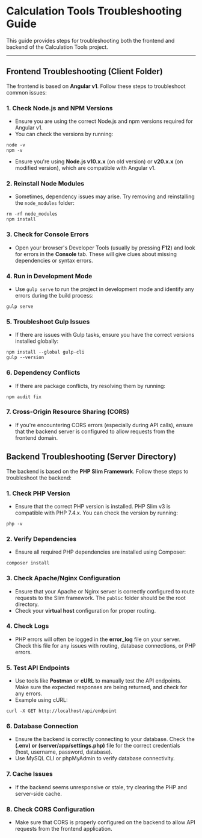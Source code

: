 
# Calculation Tools Troubleshooting Guide

This guide provides steps for troubleshooting both the frontend and backend of the Calculation Tools project.

---

## **Frontend Troubleshooting (Client Folder)**

The frontend is based on **Angular v1**. Follow these steps to troubleshoot common issues:

### 1. **Check Node.js and NPM Versions**

* Ensure you are using the correct Node.js and npm versions required for Angular v1.
* You can check the versions by running:

``` 
node -v
npm -v
```

* Ensure you're using **Node.js v10.x.x** (on old version) or **v20.x.x** (on modified version), which are compatible with Angular v1.

### 2. **Reinstall Node Modules**

* Sometimes, dependency issues may arise. Try removing and reinstalling the `node_modules` folder:

``` 
rm -rf node_modules
npm install
```

### 3. **Check for Console Errors**

* Open your browser's Developer Tools (usually by pressing **F12**) and look for errors in the **Console** tab. These will give clues about missing dependencies or syntax errors.

### 4. **Run in Development Mode**

* Use `gulp serve` to run the project in development mode and identify any errors during the build process:

``` 
gulp serve
```

### 5. **Troubleshoot Gulp Issues**

* If there are issues with Gulp tasks, ensure you have the correct versions installed globally:

``` 
npm install --global gulp-cli
gulp --version
```

### 6. **Dependency Conflicts**

* If there are package conflicts, try resolving them by running:

``` 
npm audit fix
```

### 7. **Cross-Origin Resource Sharing (CORS)**

* If you're encountering CORS errors (especially during API calls), ensure that the backend server is configured to allow requests from the frontend domain.

## **Backend Troubleshooting (Server Directory)**

The backend is based on the **PHP Slim Framework**. Follow these steps to troubleshoot the backend:

### 1. **Check PHP Version**

* Ensure that the correct PHP version is installed. PHP Slim v3 is compatible with PHP 7.4.x. You can check the version by running:

``` 
php -v
```

### 2. **Verify Dependencies**

* Ensure all required PHP dependencies are installed using Composer:

``` 
composer install
```

### 3. **Check Apache/Nginx Configuration**

* Ensure that your Apache or Nginx server is correctly configured to route requests to the Slim framework. The `public` folder should be the root directory.
* Check your **virtual host** configuration for proper routing.

### 4. **Check Logs**

* PHP errors will often be logged in the **error_log** file on your server. Check this file for any issues with routing, database connections, or PHP errors.

### 5. **Test API Endpoints**

* Use tools like **Postman** or **cURL** to manually test the API endpoints. Make sure the expected responses are being returned, and check for any errors.
* Example using cURL:

``` 
curl -X GET http://localhost/api/endpoint
```

### 6. **Database Connection**

* Ensure the backend is correctly connecting to your database. Check the **(.env) or (server/app/settings.php)** file for the correct credentials (host, username, password, database).
* Use MySQL CLI or phpMyAdmin to verify database connectivity.

### 7. **Cache Issues**

* If the backend seems unresponsive or stale, try clearing the PHP and server-side cache.

### 8. **Check CORS Configuration**

* Make sure that CORS is properly configured on the backend to allow API requests from the frontend application.
